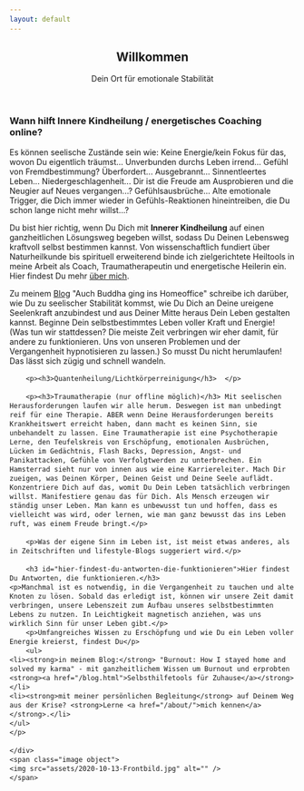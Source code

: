 ```yaml
---
layout: default
---
```


  <section id="banner">
	<div class="content">
	<header>
	<h1>Willkommen</h1>
	<p>Dein Ort für emotionale Stabilität</p>
	</header>
	<p>
	<p><h3>Wann hilft Innere Kindheilung / energetisches Coaching online?</h3> 
		Es können seelische Zustände sein wie: Keine Energie/kein Fokus für das, wovon Du eigentlich träumst... Unverbunden durchs Leben irrend... Gefühl von Fremdbestimmung? Überfordert... Ausgebrannt... Sinnentleertes Leben... Niedergeschlagenheit... Dir ist die Freude am Ausprobieren und die Neugier auf Neues vergangen...? Gefühlsausbrüche... Alte emotionale Trigger, die Dich immer wieder in Gefühls-Reaktionen hineintreiben, die Du schon lange nicht mehr willst...? 
		
Du bist hier richtig, wenn Du Dich mit **Innerer Kindheilung** auf einen ganzheitlichen Lösungsweg begeben willst, sodass Du Deinen Lebensweg kraftvoll selbst bestimmen kannst. Von wissenschaftlich fundiert über Naturheilkunde bis spirituell erweiterend binde ich zielgerichtete Heiltools in meine Arbeit als Coach, Traumatherapeutin und energetische Heilerin ein. Hier findest Du mehr [über mich](/alicewindolf.de/about/). 

Zu meinem <a href="/blog">Blog</a> "Auch Buddha ging ins Homeoffice" schreibe ich darüber, wie Du zu seelischer Stabilität kommst, wie Du Dich an Deine ureigene Seelenkraft anzubindest und aus Deiner Mitte heraus Dein Leben gestalten kannst. Beginne Dein selbstbestimmtes Leben voller Kraft und Energie! (Was tun wir stattdessen? Die meiste Zeit verbringen wir eher damit, für andere zu funktionieren. Uns von unseren Problemen und der Vergangenheit hypnotisieren zu lassen.) So musst Du nicht herumlaufen! Das lässt sich zügig und schnell wandeln.
		</p>
	
		<p><h3>Quantenheilung/Lichtkörperreinigung</h3>  </p>
		
		<p><h3>Traumatherapie (nur offline möglich)</h3> Mit seelischen Herausforderungen laufen wir alle herum. Deswegen ist man unbedingt reif für eine Therapie. ABER wenn Deine Herausforderungen bereits Krankheitswert erreicht haben, dann macht es keinen Sinn, sie unbehandelt zu lassen. Eine Traumatherapie ist eine Psychotherapie Lerne, den Teufelskreis von Erschöpfung, emotionalen Ausbrüchen, Lücken im Gedächtnis, Flash Backs, Depression, Angst- und Panikattacken, Gefühle von Verfolgtwerden zu unterbrechen. Ein Hamsterrad sieht nur von innen aus wie eine Karriereleiter. Mach Dir zueigen, was Deinen Körper, Deinen Geist und Deine Seele auflädt. Konzentriere Dich auf das, womit Du Dein Leben tatsächlich verbringen willst. Manifestiere genau das für Dich. Als Mensch erzeugen wir ständig unser Leben. Man kann es unbewusst tun und hoffen, dass es vielleicht was wird, oder lernen, wie man ganz bewusst das ins Leben ruft, was einem Freude bringt.</p>
		
		<p>Was der eigene Sinn im Leben ist, ist meist etwas anderes, als in Zeitschriften und lifestyle-Blogs suggeriert wird.</p>
		
		<h3 id="hier-findest-du-antworten-die-funktionieren">Hier findest Du Antworten, die funktionieren.</h3>
	<p>Manchmal ist es notwendig, in die Vergangenheit zu tauchen und alte Knoten zu lösen. Sobald das erledigt ist, können wir unsere Zeit damit verbringen, unsere Lebenszeit zum Aufbau unseres selbstbestimmten Lebens zu nutzen. In Leichtigkeit magnetisch anziehen, was uns wirklich Sinn für unser Leben gibt.</p>
		<p>Umfangreiches Wissen zu Erschöpfung und wie Du ein Leben voller Energie kreierst, findest Du</p>
		<ul>
	<li><strong>in meinem Blog:</strong> "Burnout: How I stayed home and solved my karma" - mit ganzheitlichem Wissen um Burnout und erprobten <strong><a href="/blog.html">Selbsthilfetools für Zuhause</a></strong></li>
	<li><strong>mit meiner persönlichen Begleitung</strong> auf Deinem Weg aus der Krise? <strong>Lerne <a href="/about/">mich kennen</a></strong>.</li>
	</ul>
	</p>

	</div>
	<span class="image object">
	<img src="assets/2020-10-13-Frontbild.jpg" alt="" />
	</span>
</section>
